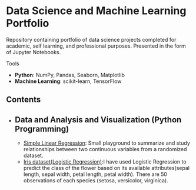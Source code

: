# Data Science and Machine Learning Portfolio
Repository containing portfolio of data science projects completed for academic, self learning, and professional purposes. Presented in the form of Jupyter Notebooks.  

Tools
  - **Python**: NumPy, Pandas, Seaborn, Matplotlib
  - **Machine Learning**: scikit-learn, TensorFlow
  
## Contents
- ## Data and Analysis and Visualization (Python Programming)
  - [Simple Linear Regression](https://github.com/wamir6/Simple-Linear-Regression/blob/master/Simple%20Linear%20Regression.ipynb): Small playground to summarize and study relationships between two continuous variables from a randomized dataset.
  - [Iris dataset(Logistic Regression)](https://github.com/wamir6/Iris-dataset-Logistic-Regression-/tree/master):I have used Logistic Regression to predict the class of the flower based on its available attributes(sepal length, sepal width, petal length, petal width).
  There are 50 observations of each species (setosa, versicolor, virginica).
